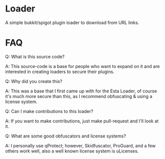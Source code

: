 # Loader
A simple bukkit/spigot plugin loader to download from URL links.

# FAQ
Q: What is this source code?

A: This source-code is a base for people who want to expand on it and are interested in creating loaders to secure their plugins.

Q: Why did you create this?

A: This was a base that I first came up with for the Esta Loader, of course it's much more secure than this, as I recommend obfuscating & using a license system.

Q: Can I make contributions to this loader?

A: If you want to make contributions, just make pull-request and I'll look at it.

Q: What are some good obfuscators and license systems?

A: I personally use qProtect; however, Skidfuscator, ProGuard, and a few others work well, also a well known license system is uLicenses.
